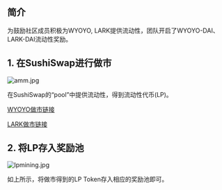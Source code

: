 ## 简介
为鼓励社区成员积极为WYOYO, LARK提供流动性，团队开启了WYOYO-DAI、LARK-DAI流动性奖励。

## 1. 在SushiSwap进行做市
![amm.jpg](https://ipfs.ilark.io/ipfs/QmXqF8ifMbNWW3Voeq5muLioTjsoiFWz2jisAUFTLqpGu7)

在SushiSwap的“pool”中提供流动性，得到流动性代币(LP)。

[WYOYO做市链接](https://polygon.sushi.com/add/0x8f3Cf7ad23Cd3CaDbD9735AFf958023239c6A063/0x4369bAD2aBb80a234f38757A4b3406cA8818c3b4)

[LARK做市链接](https://polygon.sushi.com/add/0x8f3Cf7ad23Cd3CaDbD9735AFf958023239c6A063/0x4cE8485608F78921Fbc0F96e63c0566B1b176Db0)

## 2. 将LP存入奖励池
![lpmining.jpg](https://ipfs.ilark.io/ipfs/QmP1cQc5yjsJ5nGpeUiyRQnL9hiG3BXo4Dw7EhDbhrAJsx)

如上所示，将做市得到的LP Token存入相应的奖励池即可。
